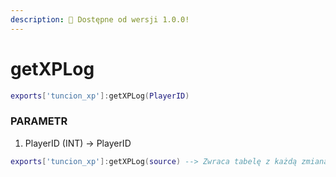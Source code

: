 ```yaml
---
description: 🔧 Dostępne od wersji 1.0.0!
---
```


# getXPLog

```lua title="Składnia eksportu"
exports['tuncion_xp']:getXPLog(PlayerID)
```

### PARAMETR

1. PlayerID <span className="color-blue">(INT)</span> <span className="color-orange">-> PlayerID</span>

```lua
exports['tuncion_xp']:getXPLog(source) --> Zwraca tabelę z każdą zmianą
```